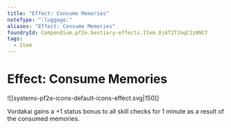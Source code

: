 ```yaml
---
title: "Effect: Consume Memories"
noteType: ":luggage:"
aliases: "Effect: Consume Memories"
foundryId: Compendium.pf2e.bestiary-effects.Item.0jAT2TJoqC1z6NCf
tags:
  - Item
---
```


# Effect: Consume Memories
![[systems-pf2e-icons-default-icons-effect.svg|150]]

Vordakai gains a +1 status bonus to all skill checks for 1 minute as a result of the consumed memories.
